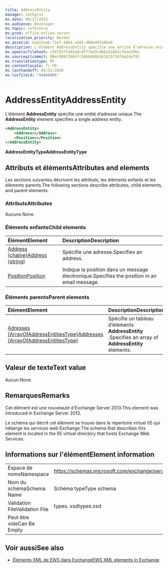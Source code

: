 ```yaml
---
title: AddressEntity
manager: sethgros
ms.date: 09/17/2015
ms.audience: Developer
ms.topic: reference
ms.prod: office-online-server
localization_priority: Normal
ms.assetid: ead22eab-f1e7-48b4-a165-db0e49fe86a8
description: L’élément AddressEntity spécifie une entité d’adresse unique.
ms.openlocfilehash: c597557fe02a9c0ff7ed3c9862e1662cfbae596a
ms.sourcegitcommit: 88ec988f2bb67c1866d06b361615f3674a24e795
ms.translationtype: MT
ms.contentlocale: fr-FR
ms.lasthandoff: 05/31/2020
ms.locfileid: "44466905"
---
```

# <a name="addressentity"></a><span data-ttu-id="3c239-103">AddressEntity</span><span class="sxs-lookup"><span data-stu-id="3c239-103">AddressEntity</span></span>

<span data-ttu-id="3c239-104">L’élément **AddressEntity** spécifie une entité d’adresse unique.</span><span class="sxs-lookup"><span data-stu-id="3c239-104">The **AddressEntity** element specifies a single address entity.</span></span> 
  
```XML
<AddressEntity>
    <Address></Address>
    <Position></Position>
</AddressEntity>
```

 <span data-ttu-id="3c239-105">**AddressEntityType**</span><span class="sxs-lookup"><span data-stu-id="3c239-105">**AddressEntityType**</span></span>
## <a name="attributes-and-elements"></a><span data-ttu-id="3c239-106">Attributs et éléments</span><span class="sxs-lookup"><span data-stu-id="3c239-106">Attributes and elements</span></span>

<span data-ttu-id="3c239-107">Les sections suivantes décrivent les attributs, les éléments enfants et les éléments parents.</span><span class="sxs-lookup"><span data-stu-id="3c239-107">The following sections describe attributes, child elements, and parent elements.</span></span>
  
### <a name="attributes"></a><span data-ttu-id="3c239-108">Attributs</span><span class="sxs-lookup"><span data-stu-id="3c239-108">Attributes</span></span>

<span data-ttu-id="3c239-109">Aucune.</span><span class="sxs-lookup"><span data-stu-id="3c239-109">None.</span></span>
  
### <a name="child-elements"></a><span data-ttu-id="3c239-110">Éléments enfants</span><span class="sxs-lookup"><span data-stu-id="3c239-110">Child elements</span></span>

|<span data-ttu-id="3c239-111">**Élément**</span><span class="sxs-lookup"><span data-stu-id="3c239-111">**Element**</span></span>|<span data-ttu-id="3c239-112">**Description**</span><span class="sxs-lookup"><span data-stu-id="3c239-112">**Description**</span></span>|
|:-----|:-----|
|[<span data-ttu-id="3c239-113">Address (chaîne)</span><span class="sxs-lookup"><span data-stu-id="3c239-113">Address (string)</span></span>](address-string.md) <br/> |<span data-ttu-id="3c239-114">Spécifie une adresse.</span><span class="sxs-lookup"><span data-stu-id="3c239-114">Specifies an address.</span></span>  <br/> |
|[<span data-ttu-id="3c239-115">Position</span><span class="sxs-lookup"><span data-stu-id="3c239-115">Position</span></span>](position.md) <br/> |<span data-ttu-id="3c239-116">Indique la position dans un message électronique.</span><span class="sxs-lookup"><span data-stu-id="3c239-116">Specifies the position in an email message.</span></span>  <br/> |
   
### <a name="parent-elements"></a><span data-ttu-id="3c239-117">Éléments parents</span><span class="sxs-lookup"><span data-stu-id="3c239-117">Parent elements</span></span>

|<span data-ttu-id="3c239-118">**Élément**</span><span class="sxs-lookup"><span data-stu-id="3c239-118">**Element**</span></span>|<span data-ttu-id="3c239-119">**Description**</span><span class="sxs-lookup"><span data-stu-id="3c239-119">**Description**</span></span>|
|:-----|:-----|
|[<span data-ttu-id="3c239-120">Adresses (ArrayOfAddressEntitiesType)</span><span class="sxs-lookup"><span data-stu-id="3c239-120">Addresses (ArrayOfAddressEntitiesType)</span></span>](addresses-arrayofaddressentitiestype.md) <br/> |<span data-ttu-id="3c239-121">Spécifie un tableau d’éléments **AddressEntity** .</span><span class="sxs-lookup"><span data-stu-id="3c239-121">Specifies an array of **AddressEntity** elements.</span></span>  <br/> |
   
## <a name="text-value"></a><span data-ttu-id="3c239-122">Valeur de texte</span><span class="sxs-lookup"><span data-stu-id="3c239-122">Text value</span></span>

<span data-ttu-id="3c239-123">Aucun.</span><span class="sxs-lookup"><span data-stu-id="3c239-123">None.</span></span>
  
## <a name="remarks"></a><span data-ttu-id="3c239-124">Remarques</span><span class="sxs-lookup"><span data-stu-id="3c239-124">Remarks</span></span>

<span data-ttu-id="3c239-125">Cet élément est une nouveauté d'Exchange Server 2013.</span><span class="sxs-lookup"><span data-stu-id="3c239-125">This element was introduced in Exchange Server 2013.</span></span>
  
<span data-ttu-id="3c239-126">Le schéma qui décrit cet élément se trouve dans le répertoire virtuel IIS qui héberge les services web Exchange.</span><span class="sxs-lookup"><span data-stu-id="3c239-126">The schema that describes this element is located in the IIS virtual directory that hosts Exchange Web Services.</span></span>
  
## <a name="element-information"></a><span data-ttu-id="3c239-127">Informations sur l'élément</span><span class="sxs-lookup"><span data-stu-id="3c239-127">Element information</span></span>

|||
|:-----|:-----|
|<span data-ttu-id="3c239-128">Espace de noms</span><span class="sxs-lookup"><span data-stu-id="3c239-128">Namespace</span></span>  <br/> |https://schemas.microsoft.com/exchange/services/2006/types  <br/> |
|<span data-ttu-id="3c239-129">Nom du schéma</span><span class="sxs-lookup"><span data-stu-id="3c239-129">Schema Name</span></span>  <br/> |<span data-ttu-id="3c239-130">Schéma type</span><span class="sxs-lookup"><span data-stu-id="3c239-130">Type schema</span></span>  <br/> |
|<span data-ttu-id="3c239-131">Validation File</span><span class="sxs-lookup"><span data-stu-id="3c239-131">Validation File</span></span>  <br/> |<span data-ttu-id="3c239-132">types. xsd</span><span class="sxs-lookup"><span data-stu-id="3c239-132">types.xsd</span></span>  <br/> |
|<span data-ttu-id="3c239-133">Peut être vide</span><span class="sxs-lookup"><span data-stu-id="3c239-133">Can Be Empty</span></span>  <br/> ||
   
## <a name="see-also"></a><span data-ttu-id="3c239-134">Voir aussi</span><span class="sxs-lookup"><span data-stu-id="3c239-134">See also</span></span>

- [<span data-ttu-id="3c239-135">Éléments XML de EWS dans Exchange</span><span class="sxs-lookup"><span data-stu-id="3c239-135">EWS XML elements in Exchange</span></span>](ews-xml-elements-in-exchange.md)

